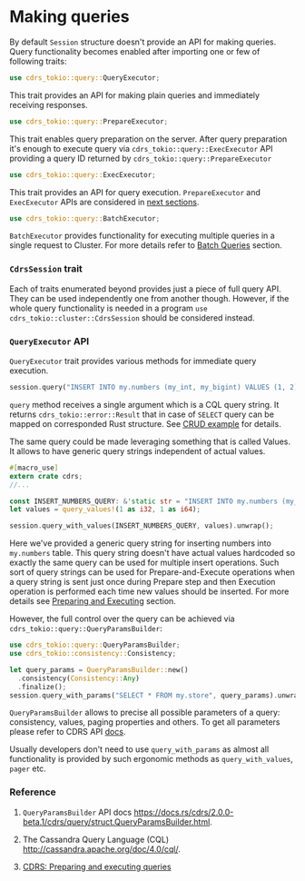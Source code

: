 # Making queries

By default `Session` structure doesn't provide an API for making queries. Query functionality becomes enabled after importing one or few of following traits:

```rust
use cdrs_tokio::query::QueryExecutor;
```

This trait provides an API for making plain queries and immediately receiving responses.

```rust
use cdrs_tokio::query::PrepareExecutor;
```

This trait enables query preparation on the server. After query preparation it's enough to execute query via `cdrs_tokio::query::ExecExecutor` API providing a query ID returned by `cdrs_tokio::query::PrepareExecutor`

```rust
use cdrs_tokio::query::ExecExecutor;
```

This trait provides an API for query execution. `PrepareExecutor` and `ExecExecutor` APIs are considered in [next sections](./preparing-and-executing-queries.md).

```rust
use cdrs_tokio::query::BatchExecutor;
```

`BatchExecutor` provides functionality for executing multiple queries in a single request to Cluster. For more details refer to [Batch Queries](./batching-multiple-queries.md) section.

### `CdrsSession` trait

Each of traits enumerated beyond provides just a piece of full query API. They can be used independently one from another though. However, if the whole query functionality is needed in a program `use cdrs_tokio::cluster::CdrsSession` should be considered instead.

### `QueryExecutor` API

`QueryExecutor` trait provides various methods for immediate query execution.

```rust
session.query("INSERT INTO my.numbers (my_int, my_bigint) VALUES (1, 2)").unwrap();
```

`query` method receives a single argument which is a CQL query string. It returns `cdrs_tokio::error::Result` that in case of `SELECT` query can be mapped on corresponded Rust structure. See [CRUD example](../examples/crud_operations.rs) for details.

The same query could be made leveraging something that is called Values. It allows to have generic query strings independent of actual values.

```rust
#[macro_use]
extern crate cdrs;
//...

const INSERT_NUMBERS_QUERY: &'static str = "INSERT INTO my.numbers (my_int, my_bigint) VALUES (?, ?)";
let values = query_values!(1 as i32, 1 as i64);

session.query_with_values(INSERT_NUMBERS_QUERY, values).unwrap();
```

Here we've provided a generic query string for inserting numbers into `my.numbers` table. This query string doesn't have actual values hardcoded so exactly the same query can be used for multiple insert operations. Such sort of query strings can be used for Prepare-and-Execute operations when a query string is sent just once during Prepare step and then Execution operation is performed each time new values should be inserted. For more details see [Preparing and Executing](./preparing-and-executing-queries.md) section.

However, the full control over the query can be achieved via `cdrs_tokio::query::QueryParamsBuilder`:

```rust
use cdrs_tokio::query::QueryParamsBuilder;
use cdrs_tokio::consistency::Consistency;

let query_params = QueryParamsBuilder::new()
  .consistency(Consistency::Any)
  .finalize();
session.query_with_params("SELECT * FROM my.store", query_params).unwrap();
```

`QueryParamsBuilder` allows to precise all possible parameters of a query: consistency, values, paging properties and others. To get all parameters please refer to CDRS API [docs](https://docs.rs/cdrs/2.0.0-beta.1/cdrs/query/struct.QueryParamsBuilder.html).

Usually developers don't need to use `query_with_params` as almost all functionality is provided by such ergonomic methods as `query_with_values`, `pager` etc.

### Reference

1. `QueryParamsBuilder` API docs https://docs.rs/cdrs/2.0.0-beta.1/cdrs/query/struct.QueryParamsBuilder.html.

2. The Cassandra Query Language (CQL) http://cassandra.apache.org/doc/4.0/cql/.

3. [CDRS: Preparing and executing queries](./preparing-and-executing-queries.md)
